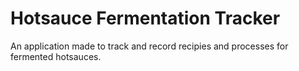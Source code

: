 # Hotsauce Fermentation Tracker

An application made to track and record recipies and processes for fermented hotsauces.

